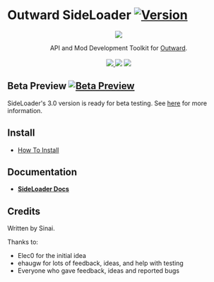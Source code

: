 # Outward SideLoader [![Version](https://img.shields.io/badge/BepInEx-5.4.1-green.svg)](https://github.com/BepInEx/BepInEx)

<p align="center">
<img align="center" src="https://i.imgur.com/DWezCnm.png">
</p>

<p align="center">
  API and Mod Development Toolkit for <a href="https://outward.gamepedia.com/Outward_Wiki">Outward</a>.<br><br>

  <a href="../../releases/latest">
    <img src="https://img.shields.io/github/release/sinai-dev/Outward-SideLoader.svg" />
  </a> 
  <img src="https://img.shields.io/github/downloads/sinai-dev/Outward-SideLoader/total.svg" /> 
  <a href="https://www.nexusmods.com/outward/mods/96">
    <img src="https://img.shields.io/badge/NexusMods-40k+%20downloads-red?link=https://www.nexusmods.com/outward/mods/96" />
  </a>  
</p>

## Beta Preview [![Beta Preview](https://img.shields.io/badge/version-3.0.0b-green.svg)](https://github.com/sinai-dev/Outward-SideLoader/releases/tag/3.0.0b)

SideLoader's 3.0 version is ready for beta testing. See [here](https://github.com/sinai-dev/Outward-SideLoader/releases/tag/3.0.0b) for more information.

## Install
* [How To Install](https://sinai-dev.github.io/OSLDocs/#/GettingStarted/Installation)

## Documentation
* <b>[SideLoader Docs](https://sinai-dev.github.io/OSLDocs/#/)</b>

## Credits
Written by Sinai.

Thanks to:
* Elec0 for the initial idea
* ehaugw for lots of feedback, ideas, and help with testing
* Everyone who gave feedback, ideas and reported bugs
